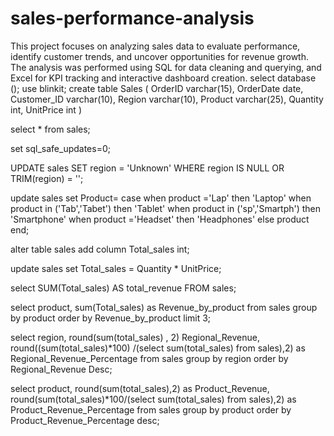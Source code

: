 # sales-performance-analysis
This project focuses on analyzing sales data to evaluate performance, identify customer trends, and uncover opportunities for revenue growth. The analysis was performed using SQL for data cleaning and querying, and Excel for KPI tracking and interactive dashboard creation.
select database ();
use blinkit;
create table Sales (
OrderID varchar(15),
OrderDate date,
Customer_ID varchar(10),
Region varchar(10),
Product varchar(25),
Quantity int,
UnitPrice int
)

select * from sales;

set sql_safe_updates=0;

UPDATE sales
SET region = 'Unknown'
WHERE region IS NULL OR TRIM(region) = ''; 

update sales
set Product=
case 
when product ='Lap' then 'Laptop'
when product in ('Tab','Tabet') then 'Tablet'
when product in ('sp','Smartph') then  'Smartphone'
when product ='Headset' then 'Headphones'
else product
end;

alter table sales
add column Total_sales int;

update sales 
set Total_sales = Quantity * UnitPrice;

select SUM(Total_sales) AS total_revenue FROM sales; 

select product,
 sum(Total_sales) as Revenue_by_product
 from sales
 group by product
 order by Revenue_by_product
 limit 3;

select region,
round(sum(total_sales) , 2) Regional_Revenue,
round((sum(total_sales)*100) /(select sum(total_sales) from sales),2) as Regional_Revenue_Percentage
from sales
group by region
order by Regional_Revenue Desc;

select product,
round(sum(total_sales),2) as Product_Revenue,
round(sum(total_sales)*100/(select sum(total_sales) from sales),2) as Product_Revenue_Percentage
from sales
group by product
order by Product_Revenue_Percentage desc;

